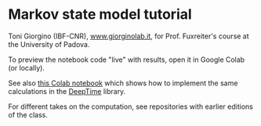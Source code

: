 # Markov state model tutorial

Toni Giorgino (IBF-CNR), www.giorginolab.it, for Prof. Fuxreiter's course at the University of Padova.

To preview the notebook code "live" with results, open it in Google Colab (or locally).

See also [this Colab notebook](https://colab.research.google.com/drive/1kRKqlwEYjg3vwybqkQfNIKfojeKbEZS9?usp=sharing) which
  shows how to implement the same calculations in the [DeepTime](https://deeptime-ml.github.io/latest/index.html) library.
  
For different takes on the computation, see repositories with earlier editions of the class.
